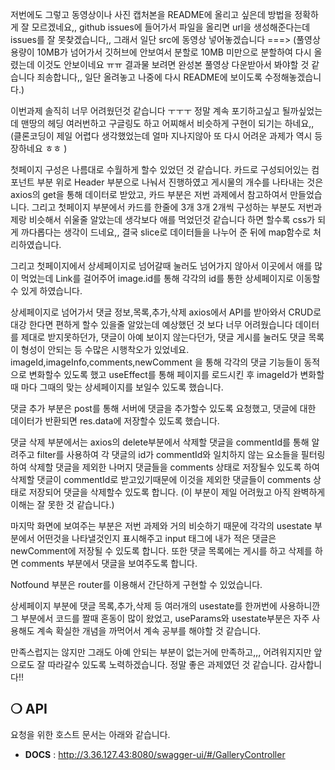 저번에도 그렇고 동영상이나 사진 캡처본을 README에 올리고 싶은데 방법을 정확하게 잘 모르겠네요,, github issues에 들어가서 파일을 올리면 url을 생성해준다는데 issues를 잘 못찾겠습니다,, 그래서 일단 src에 동영상 넣어놓겠습니다 ===> (풀영상 용량이 10MB가 넘어가서 깃허브에 안보여서 분할로 10MB 미만으로 분할하여 다시 올렸는데 이것도 안보이네요 ㅠㅠ 결과물 보려면 완성본 풀영상 다운받아서 봐야할 것 같습니다 죄송합니다,, 일단 올려놓고 나중에 다시 README에 보이도록 수정해놓겠습니다.)


이번과제 솔직히 너무 어려웠던것 같습니다 ㅜㅜㅜ 정말 계속 포기하고싶고 될까싶었는데 맨땅의 헤딩 여러번하고 구글링도 하고 어찌해서 비슷하게 구현이 되기는 하네요,, (클론코딩이 제일 어렵다 생각했었는데 얼마 지나지않아 또 다시 어려운 과제가 역시 등장하네요 ㅎㅎ )

첫페이지 구성은 나름대로 수월하게 할수 있었던 것 같습니다. 카드로 구성되어있는 컴포넌트 부분 위로 Header 부분으로 나눠서 진행하였고 게시물의 개수를 나타내는 것은 axios의 get을 통해 데이터로 받았고, 카드 부분은 저번 과제에서 참고하여서 만들었습니다.
그리고 첫페이지 부분에서 카드를 한줄에 3개 3개 2개씩 구성하는 부분도 저번과제랑 비슷해서 쉬울줄 알았는데 생각보다 애를 먹었던것 같습니다 하면 할수록 css가 되게 까다롭다는 생각이 드네요,, 결국 slice로 데이터들을 나누어 준 뒤에 map함수로 처리하였습니다.

그리고 첫페이지에서 상세페이지로 넘어갈때 눌러도 넘어가지 않아서 이곳에서 애를 많이 먹었는데 Link를 걸어주어 image.id를 통해 각각의 id를 통한 상세페이지로 이동할수 있게 하였습니다.

상세페이지로 넘어가서 댓글 정보,목록,추가,삭제 axios에서 API를 받아와서 CRUD로 대강 한다면 편하게 할수 있을줄 알았는데 예상했던 것 보다 너무 어려웠습니다 데이터를 제대로 받지못하던가, 댓글이 아예 보이지 않는다던가, 댓글 게시를 눌러도 댓글 목록이 형성이 안되는 등 수많은 시행착오가 있었네요.
imageId,imageInfo,comments,newComment 을 통해 각각의 댓글 기능들이 동적으로 변화할수 있도록 했고 useEffect를 통해 페이지를 로드시킨 후 imageId가 변화할때 마다 그때의 맞는 상세페이지를 보일수 있도록 했습니다.

댓글 추가 부분은 post를 통해 서버에 댓글을 추가할수 있도록 요청했고, 댓글에 대한 데이터가 반환되면 res.data에 저장할수 있도록 했습니다.

댓글 삭제 부분에서는 axios의 delete부분에서 삭제할 댓글을 commentId를 통해 알려주고 filter를 사용하여 각 댓글의 id가 commentId와 일치하지 않는 요소들을 필터링하여 삭제할 댓글을 제외한 나머지 댓글들을 comments 상태로 저장될수 있도록 하여 삭제할 댓글이 commentId로 받고있기때문에 이것을 제외한 댓글들이 comments 상태로 저장되어 댓글을 삭제할수 있도록 합니다. (이 부분이 제일 어려웠고 아직 완벽하게 이해는 잘 못한 것 같습니다.)


마지막 화면에 보여주는 부분은 저번 과제와 거의 비슷하기 때문에 각각의 usestate 부분에서 어떤것을 나타낼것인지 표시해주고 input 태그에 내가 적은 댓글은 newComment에 저장될 수 있도록 합니다. 또한 댓글 목록에는 게시를 하고 삭제를 하면 comments 부분에서 댓글을 보여주도록 합니다.

Notfound 부분은 router를 이용해서 간단하게 구현할 수 있었습니다.

상세페이지 부분에 댓글 목록,추가,삭제 등 여러개의 usestate를 한꺼번에 사용하니깐 그 부분에서 코드를 짤때 혼동이 많이 왔었고, useParams와 usestate부분은 자주 사용해도 계속 확실한 개념을 까먹어서 계속 공부를 해야할 것 같습니다.

만족스럽지는 않지만 그래도 아예 안되는 부분이 없는거에 만족하고,,, 어려워지지만 앞으로도 잘 따라갈수 있도록 노력하겠습니다. 정말 좋은 과제였던 것 같습니다. 감사합니다!!




## ❍ API

요청을 위한 호스트 문서는 아래와 같습니다.

- **DOCS** : http://3.36.127.43:8080/swagger-ui/#/GalleryController


